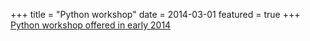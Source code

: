 +++
title = "Python workshop"
date = 2014-03-01
featured = true
+++
<A HREF="http://voi.iucaa.ernet.in/pythonworkshop/schedule.html">Python workshop offered in early 2014</A>